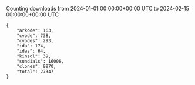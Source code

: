 
Counting downloads from 2024-01-01 00:00:00+00:00 UTC to 2024-02-15 00:00:00+00:00 UTC

```
{
    "arkode": 163,
    "cvode": 738,
    "cvodes": 293,
    "ida": 174,
    "idas": 64,
    "kinsol": 39,
    "sundials": 16006,
    "clones": 9870,
    "total": 27347
}
```
